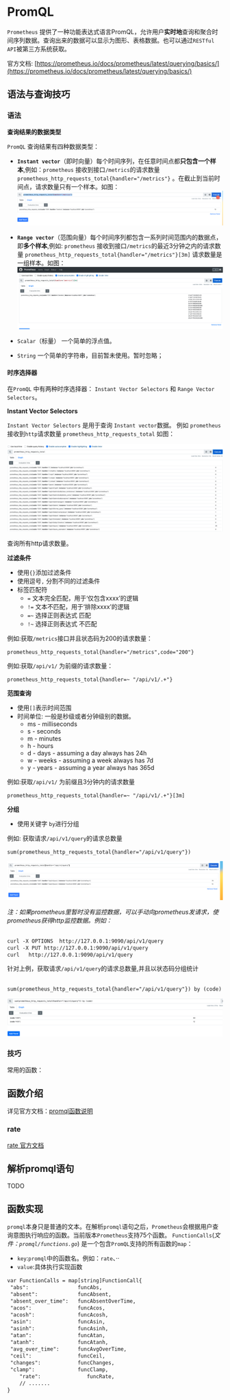 # PromQL

`Prometheus` 提供了一种功能表达式语言PromQL，允许用户**实时地**查询和聚合时间序列数据。查询出来的数据可以显示为图形、表格数据。也可以通过`RESTful API`被第三方系统获取。

官方文档: [https://prometheus.io/docs/prometheus/latest/querying/basics/](https://prometheus.io/docs/prometheus/latest/querying/basics/)  

## 语法与查询技巧

### 语法  

**查询结果的数据类型**

`PromQL` 查询结果有四种数据类型：  

- **`Instant vector`**（即时向量）每个时间序列，在任意时间点都**只包含一个样本**,例如：`prometheus` 接收到接口`/metrics`的请求数量`prometheus_http_requests_total{handler="/metrics"}` 。在截止到当前时间点，请求数量只有一个样本。如图：
  ![prometheus instant  vector demo](./src/intant_vecor.png)  
  
- **`Range vector`**（范围向量）每个时间序列都包含一系列时间范围内的数据点，即**多个样本**,例如: `prometheus` 接收到接口`/metrics`的最近3分钟之内的请求数量 `prometheus_http_requests_total{handler="/metrics"}[3m]` 请求数量是一组样本。如图：
   ![prometheus range  vector demo](./src/range_vector_demo.png)  

- `Scalar`（标量） 一个简单的浮点值。
- `String` 一个简单的字符串，目前暂未使用。暂时忽略；  
  
#### 时序选择器

在`PromQL` 中有两种时序选择器： `Instant Vector Selectors` 和 `Range Vector Selectors`。  

**Instant Vector Selectors**  

`Instant Vector Selectors` 是用于查询 `Instant vector`数据。 例如 `prometheus` 接收到`http`请求数量 `prometheus_http_requests_total`  如图：

  ![prometheus_http_requests_total_instant_vector](./src/prometheus_http_requests_total_instant_vector.png)  

查询所有http请求数量。

**过滤条件**  

- 使用`{}`添加过滤条件
- 使用逗号`,` 分割不同的过滤条件
- 标签匹配符
  - `=` 文本完全匹配，用于‘仅包含xxxx’的逻辑
  - `!=` 文本不匹配，用于‘排除xxxx’的逻辑
  - `=~` 选择正则表达式 匹配
  - `!~` 选择正则表达式 不匹配

例如:获取`/metrics`接口并且状态码为200的请求数量：  

```
prometheus_http_requests_total{handler="/metrics",code="200"}
```

例如:获取`/api/v1/` 为前缀的请求数量：

```
prometheus_http_requests_total{handler=~ "/api/v1/.+"}
```

**范围查询**  

- 使用`[]`表示时间范围
- 时间单位: 一般是秒级或者分钟级别的数据。
  - ms - milliseconds
  - s - seconds
  - m - minutes
  - h - hours
  - d - days - assuming a day always has 24h
  - w - weeks - assuming a week always has 7d
  - y - years - assuming a year always has 365d  
  
例如:获取`/api/v1/` 为前缀且3分钟内的请求数量

```
prometheus_http_requests_total{handler=~ "/api/v1/.+"}[3m]

```  
  
**分组**

- 使用关键字 `by`进行分组
  
例如: 获取请求`/api/v1/query`的请求总数量

```
sum(prometheus_http_requests_total{handler="/api/v1/query"})

``` 

  ![prometheus_http_requests_total_sum](./src/prometheus_http_requests_total_sum.png)  

*注：如果prometheus里暂时没有监控数据，可以手动向prometheus发请求，使prometheus获得http监控数据。例如：*

```shell

curl -X OPTIONS  http://127.0.0.1:9090/api/v1/query  
curl -X PUT http://127.0.0.1:9090/api/v1/query
curl   http://127.0.0.1:9090/api/v1/query  

```

针对上例，获取请求`/api/v1/query`的请求总数量,并且以状态码分组统计  

```shell

sum(prometheus_http_requests_total{handler="/api/v1/query"}) by (code)

``` 

  ![prometheus_http_requests_total_sum](./src/prometheus_http_requests_total_sum_by_code.png)  


### 技巧

常用的函数：

## 函数介绍

详见官方文档：[promql函数说明](https://prometheus.io/docs/prometheus/latest/querying/functions/)

### rate

[rate 官方文档](https://prometheus.io/docs/prometheus/latest/querying/functions/#rate)

## 解析promql语句

TODO

## 函数实现

`promql`本身只是普通的文本。在解析`promql`语句之后，`Prometheus`会根据用户查询意图执行响应的函数。当前版本`Prometheus`支持75个函数。
`FunctionCalls`(*文件：`promql/functions.go`*) 是一个包含`PromQL`支持的所有函数的`map`：

- `key`:`promql`中的函数名。例如：`rate`、··
- `value`:具体执行实现函数

```
var FunctionCalls = map[string]FunctionCall{
 "abs":                funcAbs,
 "absent":             funcAbsent,
 "absent_over_time":   funcAbsentOverTime,
 "acos":               funcAcos,
 "acosh":              funcAcosh,
 "asin":               funcAsin,
 "asinh":              funcAsinh,
 "atan":               funcAtan,
 "atanh":              funcAtanh,
 "avg_over_time":      funcAvgOverTime,
 "ceil":               funcCeil,
 "changes":            funcChanges,
 "clamp":              funcClamp,
    "rate":               funcRate,
    // .......
}
```
